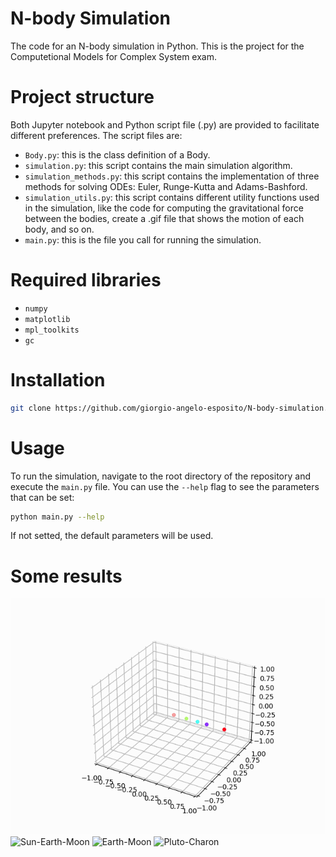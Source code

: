 # N-body Simulation

The code for an N-body simulation in Python. This is the project for the Computetional Models for Complex System exam.

# Project structure

Both Jupyter notebook and Python script file (.py) are provided to facilitate different preferences.
The script files are:

* `Body.py`: this is the class definition of a Body.
* `simulation.py`: this script contains the main simulation algorithm. 
* `simulation_methods.py`: this script contains the implementation of three methods for solving ODEs: Euler, Runge-Kutta and Adams-Bashford.
* `simulation_utils.py`: this script contains different utility functions used in the simulation, like the code for computing the gravitational force between the bodies, create a .gif file that shows the motion of each body, and so on.
* `main.py`: this is the file you call for running the simulation.

# Required libraries

* `numpy`
* `matplotlib`
* `mpl_toolkits`
* `gc`

# Installation
```bash
git clone https://github.com/giorgio-angelo-esposito/N-body-simulation.git cd N-body-simulation
```

# Usage

To run the simulation, navigate to the root directory of the repository and execute the `main.py` file. You can use the `--help` flag to see the parameters that can be set:

```bash
python main.py --help
```

If not setted, the default parameters will be used.

# Some results


![Solar System (4 planets)](https://github.com/giorgio-angelo-esposito/N-body-simulation/blob/main/gifs/solar_system_4.gif)
![Sun-Earth-Moon](https://github.com/giorgio-angelo-esposito/N-body-simulation/blob/main/gifs/sun_earth_moon.gif)
![Earth-Moon](https://github.com/giorgio-angelo-esposito/N-body-simulation/blob/main/gifs/earth_moon.gif)
![Pluto-Charon](https://github.com/giorgio-angelo-esposito/N-body-simulation/blob/main/gifs/pluto_charon.gif)
